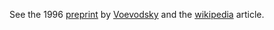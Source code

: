 See the 1996 [preprint](http://www.math.uiuc.edu/K-theory/0170) by [Voevodsky](http://en.wikipedia.org/wiki/Vladimir_Voevodsky) and the [wikipedia](http://en.wikipedia.org/wiki/Milnor's_conjecture) article.